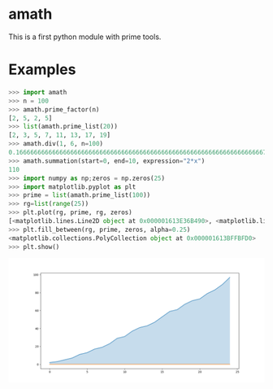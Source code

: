 # amath

This is a first python module with prime tools.

# Examples

```python
>>> import amath
>>> n = 100
>>> amath.prime_factor(n)
[2, 5, 2, 5]
>>> list(amath.prime_list(20))
[2, 3, 5, 7, 11, 13, 17, 19]
>>> amath.div(1, 6, n=100)
0.166666666666666666666666666666666666666666666666666666666666666666667
>>> amath.summation(start=0, end=10, expression="2*x")
110
>>> import numpy as np;zeros = np.zeros(25)
>>> import matplotlib.pyplot as plt
>>> prime = list(amath.prime_list(100))
>>> rg=list(range(25))
>>> plt.plot(rg, prime, rg, zeros)
[<matplotlib.lines.Line2D object at 0x000001613E36B490>, <matplotlib.lines.Line2D object at 0x000001613E36B4F0>]
>>> plt.fill_between(rg, prime, zeros, alpha=0.25)
<matplotlib.collections.PolyCollection object at 0x000001613BFFBFD0>
>>> plt.show()
```
<img src="https://raw.githubusercontent.com/BillLoic/amath/main/primeplot.png" decoding="async">
